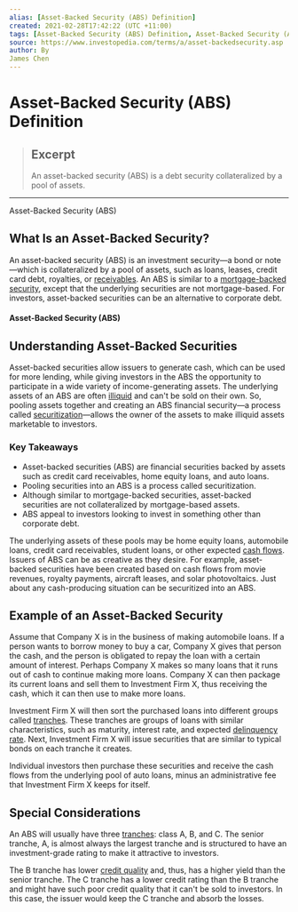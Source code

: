 ```yaml
---
alias: [Asset-Backed Security (ABS) Definition]
created: 2021-02-28T17:42:22 (UTC +11:00)
tags: [Asset-Backed Security (ABS) Definition, Asset-Backed Security (ABS)]
source: https://www.investopedia.com/terms/a/asset-backedsecurity.asp
author: By
James Chen
---
```


# Asset-Backed Security (ABS) Definition

> ## Excerpt
> An asset-backed security (ABS) is a debt security collateralized by a pool of assets.

---

Asset-Backed Security (ABS)
## What Is an Asset-Backed Security?

An asset-backed security (ABS) is an investment security—a bond or note—which is collateralized by a pool of assets, such as loans, leases, credit card debt, royalties, or [receivables](https://www.investopedia.com/terms/r/receivables.asp). An ABS is similar to a [mortgage-backed security](https://www.investopedia.com/terms/m/mbs.asp), except that the underlying securities are not mortgage-based. For investors, asset-backed securities can be an alternative to corporate debt.

#### Asset-Backed Security (ABS)

## Understanding Asset-Backed Securities

Asset-backed securities allow issuers to generate cash, which can be used for more lending, while giving investors in the ABS the opportunity to participate in a wide variety of income-generating assets. The underlying assets of an ABS are often [illiquid](https://www.investopedia.com/terms/i/illiquid.asp) and can't be sold on their own. So, pooling assets together and creating an ABS financial security—a process called [securitization](https://www.investopedia.com/terms/s/securitization.asp)—allows the owner of the assets to make illiquid assets marketable to investors.

### Key Takeaways

-   Asset-backed securities (ABS) are financial securities backed by assets such as credit card receivables, home equity loans, and auto loans.
-   Pooling securities into an ABS is a process called securitization.
-   Although similar to mortgage-backed securities, asset-backed securities are not collateralized by mortgage-based assets.
-   ABS appeal to investors looking to invest in something other than corporate debt.

The underlying assets of these pools may be home equity loans, automobile loans, credit card receivables, student loans, or other expected [cash flows](https://www.investopedia.com/terms/c/cashflow.asp). Issuers of ABS can be as creative as they desire. For example, asset-backed securities have been created based on cash flows from movie revenues, royalty payments, aircraft leases, and solar photovoltaics. Just about any cash-producing situation can be securitized into an ABS.

## Example of an Asset-Backed Security

Assume that Company X is in the business of making automobile loans. If a person wants to borrow money to buy a car, Company X gives that person the cash, and the person is obligated to repay the loan with a certain amount of interest. Perhaps Company X makes so many loans that it runs out of cash to continue making more loans. Company X can then package its current loans and sell them to Investment Firm X, thus receiving the cash, which it can then use to make more loans.

Investment Firm X will then sort the purchased loans into different groups called [tranches](https://www.investopedia.com/terms/t/tranches.asp). These tranches are groups of loans with similar characteristics, such as maturity, interest rate, and expected [delinquency rate](https://www.investopedia.com/terms/d/delinquency-rate.asp). Next, Investment Firm X will issue securities that are similar to typical bonds on each tranche it creates.

Individual investors then purchase these securities and receive the cash flows from the underlying pool of auto loans, minus an administrative fee that Investment Firm X keeps for itself.

## Special Considerations

An ABS will usually have three [tranches](https://www.investopedia.com/terms/t/tranches.asp): class A, B, and C. The senior tranche, A, is almost always the largest tranche and is structured to have an investment-grade rating to make it attractive to investors.

The B tranche has lower [credit quality](https://www.investopedia.com/terms/c/creditquality.asp) and, thus, has a higher yield than the senior tranche. The C tranche has a lower credit rating than the B tranche and might have such poor credit quality that it can't be sold to investors. In this case, the issuer would keep the C tranche and absorb the losses.
